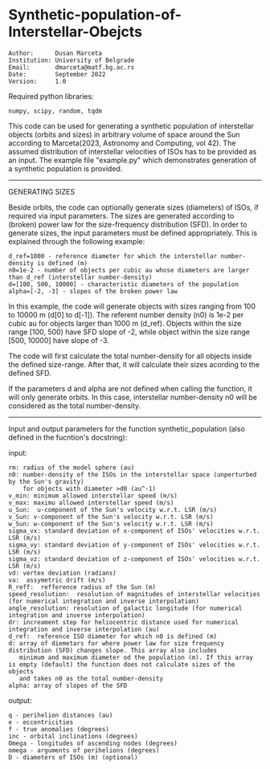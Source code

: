 # Synthetic-population-of-Interstellar-Obejcts

    Author:      Dusan Marceta
    Institution: University of Belgrade
    Email:       dmarceta@matf.bg.ac.rs
    Date:        September 2022
    Version:     1.0

Required python libraries:

    numpy, scipy, random, tqdm

This code can be used for generating a synthetic population of interstellar objects (orbits and sizes) in arbitrary volume of space around the Sun according to Marceta(2023, Astronomy and Computing, vol 42). The assumed distribution of interstellar velocities of ISOs has to be provided as an input. The example file "example.py" which demonstrates generation of a synthetic population is provided.

-----------------------------------------------------------------------------------------------------------------------------------------------------------

GENERATING SIZES

Beside orbits, the code can optionally generate sizes (diameters) of ISOs, if required via input parameters. The sizes are generated according to (broken) power law for the size-frequency distribution (SFD). In order to generate sizes, the input parameters must be defined appropriately. This is explained through the following example:


    d_ref=1000 - reference diameter for which the interstellar number-density is defined (m)
    n0=1e-2 - number of objects per cubic au whose diameters are larger than d_ref (interstellar number-density)
    d=[100, 500, 10000] - characteristic diameters of the population
    alpha=[-2, -3] - slopes of the broken power law


In this example, the code will generate objects with sizes ranging from 100 to 10000 m (d[0] to d[-1]). The referent number density (n0) is 1e-2 per cubic au for objects larger than 1000 m (d_ref). Objects within the size range [100, 500) have SFD slope of -2, while object within the size range [500, 10000] have slope of -3.

The code will first calculate the total number-density for all objects inside the defined size-range. After that, it will calculate their sizes acording to the defined SFD. 

If the parameters d and alpha are not defined when calling the function, it will only generate orbits. In this case, interstellar number-density n0 will be considered as the total number-density.

-----------------------------------------------------------------------------------------------------------------------------------------------------------

Input and output parameters for the function synthetic_population (also defined in the fucntion's docstring):

input:

    rm: radius of the model sphere (au)
    n0: number-density of the ISOs in the interstellar space (unperturbed by the Sun's gravity)
        for objects with diameter >d0 (au^-1)
    v_min: minimum allowed interstellar speed (m/s)
    v_max: maximu allowed interstellar speed (m/s) 
    u_Sun:  u-component of the Sun's velocity w.r.t. LSR (m/s) 
    v_Sun: v-component of the Sun's velocity w.r.t. LSR (m/s) 
    w_Sun: w-component of the Sun's velocity w.r.t. LSR (m/s) 
    sigma_vx: standard deviation of x-component of ISOs' velocities w.r.t. LSR (m/s)
    sigma_vy: standard deviation of y-component of ISOs' velocities w.r.t. LSR (m/s)
    sigma_vz: standard deviation of z-component of ISOs' velocities w.r.t. LSR (m/s)
    vd: vertex deviation (radians)
    va:  assymetric drift (m/s)
    R_reff:  refference radius of the Sun (m)
    speed_resolution:  resolution of magnitudes of interstellar velocities (for numerical integration and inverse interpolation)
    angle_resolution: resolution of galactic longitude (for numerical integration and inverse interpolation)
    dr: increament step for heliocentric distance used for numerical integration and inverse interpolation (au)
    d_ref:  reference ISO diameter for which n0 is defined (m)
    d: array of diemetars for where power law for size frequency distribution (SFD) changes slope. This array also includes
       minimum and maximum diameter od the population (m). If this array is empty (default) the function does not calculate sizes of the objects 
       and takes n0 as the total number-density 
    alpha: array of slopes of the SFD

output:

    q - perihelion distances (au)
    e - eccentricities
    f - true anomalies (degrees)
    inc - orbital inclinations (degrees)
    Omega - longitudes of ascending nodes (degrees)
    omega - arguments of perihelions (degrees)  
    D - diameters of ISOs (m) (optional)


